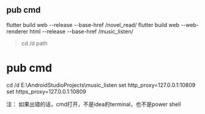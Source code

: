 ## pub cmd
flutter build web --release --base-href /novel_read/
flutter build web --web-renderer html --release --base-href /music_listen/

> cd /d path
# pub cmd
cd /d E:\AndroidStudioProjects\music_listen
set http_proxy=127.0.0.1:10809
set https_proxy=127.0.0.1:10809

注： 如果出错的话，cmd打开，不是idea的terminal，也不是power shell
